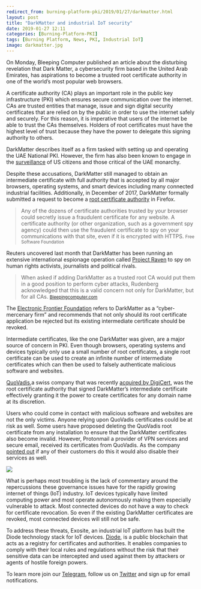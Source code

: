 ```yaml
---
redirect_from: burning-platform-pki/2019/01/27/darkmatter.html
layout: post
title: "DarkMatter and industrial IoT security"
date: 2019-01-27 12:11
categories: [Burning-Platform-PKI]
tags: [Burning Platform, News, PKI, Industrial IoT]
image: darkmatter.jpg
---
```


On Monday, Bleeping Computer published an article about the disturbing revelation that Dark Matter, a cybersecurity firm based in the United Arab Emirates, has aspirations to become a trusted root certificate authority in one of the world’s most popular web browsers.

A certificate authority (CA) plays an important role in the public key infrastructure (PKI) which ensures secure communication over the internet. CAs are trusted entities that manage, issue and sign digital security certificates that are relied on by the public in order to use the internet safely and securely. For this reason, it is imperative that users of the internet be able to trust the CAs themselves. Holders of root certificates must have the highest level of trust because they have the power to delegate this signing authority to others.

DarkMatter describes itself as a firm tasked with setting up and operating the UAE National PKI. However, the firm has also been known to engage in the [surveillance](https://www.reuters.com/investigates/special-report/usa-spying-raven/) of US citizens and those critical of the UAE monarchy.

Despite these accusations, DarkMatter still managed to obtain an intermediate certificate with full authority that is accepted by all major browsers, operating systems, and smart devices including many connected industrial facilities. Additionally, in December of 2017, DarkMatter formally submitted a request to become a [root certificate authority](https://bugzilla.mozilla.org/show_bug.cgi?id=1427262) in Firefox.

<blockquote>
Any of the dozens of certificate authorities trusted by your browser could secretly issue a fraudulent certificate for any website. A certificate authority (or other organization, such as a government spy agency) could then use the fraudulent certificate to spy on your communications with that site, even if it is encrypted with HTTPS.
<small>Free Software Foundation</small>
</blockquote>

Reuters uncovered last month that DarkMatter has been running an extensive international espionage operation called [Project Raven](https://www.reuters.com/investigates/special-report/usa-spying-raven/) to spy on human rights activists, journalists and political rivals.

<blockquote>
    When asked if adding DarkMatter as a trusted root CA would put them in a good position to perform cyber attacks, Rudenberg acknowledged that this is a valid concern not only for DarkMatter, but for all CAs.
    <small><a href="https://www.bleepingcomputer.com/news/security/cybersecurity-firm-darkmatter-request-to-be-trusted-root-ca-raises-concerns/">Bleepingcomputer.com</a></small>
</blockquote>

The [Electronic Frontier Foundation](https://www.eff.org/deeplinks/2019/02/cyber-mercenary-groups-shouldnt-be-trusted-your-browser-or-anywhere-else) refers to DarkMatter as a “cyber-mercenary firm” and recommends that not only should its root certificate application be rejected but its existing intermediate certificate should be revoked.

Intermediate certificates, like the one DarkMatter was given, are a major source of concern in PKI. Even though browsers, operating systems and devices typically only use a small number of root certificates, a single root certificate can be used to create an infinite number of intermediate certificates which can then be used to falsely authenticate malicious software and websites.

[QuoVadis](https://www.quovadisglobal.com/),a swiss company that was recently [acquired by DigiCert](https://www.quovadisglobal.com/NewsAndEvents/20190117_Digicert_QuoVadis_Completion.aspx), was the root certificate authority that signed DarkMatter’s intermediate certificate effectively granting it the power to create certificates for any domain name at its discretion.

Users who could come in contact with malicious software and websites are not the only victims. Anyone relying upon QuoVadis certificates could be at risk as well. Some users have proposed deleting the QuoVadis root certificate from any installation to ensure that the DarkMatter certificates also become invalid. However, Protonmail a provider of VPN services and secure email, received its certificates from QuoVadis. As the company [pointed out](https://securityboulevard.com/2019/02/protonmail-ssl-certificates-and-darkmatter/) if any of their customers do this it would also disable their services as well.

<img src="{{ site.baseurl }}/images/blog/mitm.png?{{site.time | date: '%s%N'}}"/>

What is perhaps most troubling is the lack of commentary around the repercussions these governance issues have for the rapidly growing internet of things (IoT) industry. IoT devices typically have limited computing power and most operate autonomously making them especially vulnerable to attack. Most connected devices do not have a way to check for certificate revocation. So even if the existing DarkMatter certificates are revoked, most connected devices will still not be safe.

To address these threats, Exosite, an industrial IoT platform has built the Diode technology stack for IoT devices. [Diode](https://diode.io), is a public blockchain that acts as a registry for certificates and authorities. It enables companies to comply with their local rules and regulations without the risk that their sensitive data can be intercepted and used against them by attackers or agents of hostile foreign powers.

To learn more join our [Telegram](https://t.me/DiodeChain), follow us on [Twitter](https://twitter.com/diode_chain) and sign up for email notifications.
